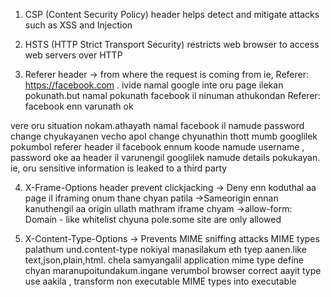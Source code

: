 1) CSP (Content Security Policy) header helps detect and mitigate attacks such as XSS and Injection
2) HSTS (HTTP Strict Transport Security) restricts web browser to access web servers over HTTP

3) Referer header -> from where the request is coming from
   ie, Referer: https://facebook.com  .  ivide namal google inte oru page ilekan pokunath.but namal pokunath facebook il ninuman athukondan Referer: facebook enn varunath ok

  vere oru situation nokam.athayath namal facebook il namude password change chyukayanen vecho apol change chyunathin thott mumb googlilek pokumbol referer header il facebook ennum koode namude username , password oke aa header il varunengil googlilek namude details pokukayan. ie, oru sensitive information is leaked to a third party

4) X-Frame-Options header prevent clickjacking
                       -> Deny enn koduthal aa page il iframing onum thane chyan patila
                       ->Sameorigin ennan kanuthengil aa origin ullath mathram iframe chyam
                       ->allow-form: Domain - like whitelist chyuna pole.some site are only allowed

5) X-Content-Type-Options -> Prevents MIME sniffing attacks
           MIME types palathum und.content-type nokiyal manasilakum eth tyep aanen.like text,json,plain,html.
chela samyangalil application mime type define chyan maranupoitundakum.ingane verumbol browser correct aayit type use aakila , transform non executable MIME types into executable